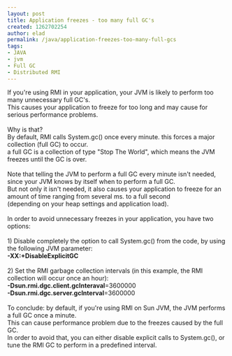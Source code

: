 ```yaml
---
layout: post
title: Application freezes - too many full GC's
created: 1262702254
author: elad
permalink: /java/application-freezes-too-many-full-gcs
tags:
- JAVA
- jvm
- Full GC
- Distributed RMI
---
```

<p><span style="display: none;" id="1262702351595S">&nbsp;</span></p>
<div>If you're using RMI in your application, your JVM is likely to perform too many unnecessary full GC's.<br />
This causes your application to freeze for too long and may cause for serious performance problems.<br />
<br />
Why is that? <br />
By default, RMI calls System.gc() once every minute. this forces a major collection (full GC) to occur.<br />
a full GC is a collection of type &quot;Stop The World&quot;,<em> </em>which means the JVM freezes until the GC is over.<br />
<br />
Note that telling the JVM to perform a full GC every minute isn't needed, since your JVM knows by itself when to perform a full GC.<br />
But not only it isn't needed, it also causes your application to freeze for an amount of time ranging from several ms. to a full second <br />
(depending on your heap settings and application load).<br />
<br />
In order to avoid unnecessary freezes in your application, you have two options:<br />
<br />
1) Disable completely the option to call System.gc() from the code, by using the following JVM parameter:<br />
<strong>-XX:+DisableExplicitGC</strong><br />
<br />
2) Set the RMI garbage collection intervals (in this example, the RMI collection will occur once an hour):<br />
<strong>-Dsun.rmi.dgc.client.gcInteraval</strong>=3600000<br />
<strong>-Dsun.rmi.dgc.server.gcInterval</strong>=3600000<br />
<br />
To conclude: by default, if you're using RMI on Sun JVM, the JVM performs a full GC once a minute.<br />
This can cause performance problem due to the freezes caused by the full GC.<br />
In order to avoid that, you can either disable explicit calls to System.gc(), or tune the RMI GC to perform in a predefined interval.<br />
&nbsp;</div>
<p><span style="display: none;" id="1262702352461E">&nbsp;</span></p>
